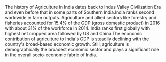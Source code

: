 The history of Agriculture in India dates back to Indus Valley Civilization
Era and even before that in some parts of Southern India.India ranks
second worldwide in farm outputs. Agriculture and allied sectors like
forestry and fisheries accounted for 15.4% of the GDP (gross domestic
product) in 2016 with about 31% of the workforce in 2014. India ranks first
globally with highest net cropped area followed by US and China.The
economic contribution of agriculture to India's GDP is steadily declining with
the country's broad-based economic growth. Still, agriculture is
demographically the broadest economic sector and plays a significant role
in the overall socio-economic fabric of India.
